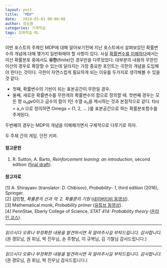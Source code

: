 ```yaml
---
layout: post
title:  "MDP"
date:   2018-03-01 00:00:00
author: 장승환
categories: 기계학습
tags: 강화학습 RL
---
```


이번 포스트의 주제인 MDP에 대해 알아보기전에 지난 포스트에서 살펴보았던 확률변수의 개념에 대해 몇가지 일반화해야 할 사항이 있다.
사실 [확률변수를 이해하다](https://cveai.github.io/%EA%B8%B0%EA%B3%84%ED%95%99%EC%8A%B5/2018/02/14/rvariable.html)에서는 
이산 확률분포 중에서도 **유한**(finite)인 경우만을 다루었었다. 
대부분의 내용의 무한인 이산의 경우로 확장할 수 있는데 달라지는 가장 중요한 포인트는 극한의 개념을 도입해야 한다는 것이다. 
극한이 자연스럽게 필요하게 되는 이유를 두가지로 생각해볼 수 있을 것 같다. 
* 첫째, 확률변수의 기반이 되는 표본공간이 무한일 경우. 
* 둘째, 새로운 확률변수를 무한개의 확률변수의 합으로 정의할 때.
첫번째 경우는 모든 항 $a_n ge 0$이고 급수의 합이 1인 수열 $a_n$을 제시하는 것과 본질적으로 같다.
f(n) = a_n 으로 정의하면 Omega = {1, 2, ... }를 표본공간으로 하는 확률분포함수를 주게된다. 

두번째의 경우는 MDP의 개념을 이해해가면서 구체적으로 다루기로 하자. 

두 주체 간의 게임. 
던전 키퍼. 

#### 참고문헌
1.  R. Sutton, A. Barto, *Reinforcement leaning: an introduction*, second edition ([final draft](http://incompleteideas.net/book/the-book-2nd.html)).


#### 참고자료

[1] A. Shirayaev (translator: D. Chibisov), *Probability- 1*, third edition (2016), Springer.  
[2] 김민형, *확률론의 선과 악: 2. 확률론의 기원* ([네이버티비 동영상](http://tv.naver.com/v/1402550)).  
[3] Mathematical monk, *Probability primer* ([유튜브 동영상](https://www.youtube.com/watch?v=Tk4ubu7BlSk&list=PL17567A1A3F5DB5E4)).  
[4] PennStae, Eberly College of Science, *STAT 414: Probability theory* ([온라인 코스](https://onlinecourses.science.psu.edu/stat414/)).


---

*읽으시다 오류나 부정확한 내용을 발견하시면 꼭 알려주시길 부탁드립니다. 감사합니다.*  
(권 경모님, 권 휘님, 박 진우님, 손 주형님, 이 규복님, 김 기철님 감사드립니다.)


---

*읽으시다 오류나 부정확한 내용을 발견하시면 꼭 알려주시길 부탁드립니다. 감사합니다.*  
(권 경모님, 권 휘님, 박 진우님 감사드립니다.)

